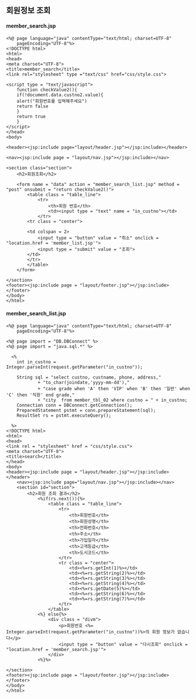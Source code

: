 ## 회원정보 조회

#### member_search.jsp
    <%@ page language="java" contentType="text/html; charset=UTF-8"
        pageEncoding="UTF-8"%>
    <!DOCTYPE html>
    <html>
    <head>
    <meta charset="UTF-8">
    <title>member_search</title>
    <link rel="stylesheet" type ="text/css" href="css/style.css">
    
    <script type = "text/javascript">
    	function checkValue2(){
    	if(!document.data.custno2.value){
    	alert("회원번호를 입력해주세요")
    	return false
    	}
    	return true
    	}
    </script>
    </head>
    <body>
    
    <header><jsp:include page="layout/header.jsp"></jsp:include></header>
    
    <nav><jsp:include page = "layout/nav.jsp"></jsp:include></nav>
    
    <section class="section">
    	<h2>회원조회</h2>	
    	
    	<form name = "data" action = "member_search_list.jsp" method = "post" onsubmit = "return checkValue2()">
    		<table class = "table_line">
    			<tr>
    				<th>회원 번호</th>
    				<td><input type = "text" name = "in_custno"></td>
    			</tr>
    		<tr class = "center">
    		
    		<td colspan = 2>
    			<input type = "button" value = "취소" onclick = "location.href = 'member_list.jsp'">
    			<input type = "submit" value = "조회">
    		</td>
    		</tr>
    		</table>
    	</form>
    
    </section>
    <footer><jsp:include page = "layout/footer.jsp"></jsp:include></footer>
    </body>
    </html>

#### member_search_list.jsp
    <%@ page language="java" contentType="text/html; charset=UTF-8"
        pageEncoding="UTF-8"%>
        
    <%@ page import = "DB.DBConnect" %>
    <%@ page import = "java.sql.*" %>
        
      <%
      	int in_custno = Integer.parseInt(request.getParameter("in_custno"));
      	
        String sql = "select custno, custname, phone, address," 
        		+ "to_char(joindate,'yyyy-mm-dd'),"
        		+ "case grade when 'A' then 'VIP' when 'B' then '일반' when 'C' then '직원' end grade,"
        		+ "city  from member_tbl_02 where custno = " + in_custno;
    	Connection conn = DBConnect.getConnection();
    	PreparedStatement pstmt = conn.prepareStatement(sql);
    	ResultSet rs = pstmt.executeQuery();
    
      %>
    <!DOCTYPE html>
    <html>
    <head>
    <link rel = "stylesheet" href = "css/style.css">
    <meta charset="UTF-8">
    <title>search</title>
    </head>
    <body>
    <header><jsp:include page = "layout/header.jsp"></jsp:include></header>
    	<nav><jsp:include page="layout/nav.jsp"></jsp:include></nav>
    	<section id="section">
    		<h2>회원 조회 결과</h2>
    			<%if(rs.next()){%>
    				<table class = "table_line">
    					<tr>
    						<th>회원번호</th>
    						<th>회원성명</th>
    						<th>전화번호</th>
    						<th>주소</th>
    						<th>가입일자</th>
    						<th>고객등급</th>
    						<th>도시코드</th>
    					</tr>
    					<tr class = "center">
    						<td><%=rs.getInt(1)%></td>
    						<td><%=rs.getString(2)%></td>
    						<td><%=rs.getString(3)%></td>
    						<td><%=rs.getString(4)%></td>
    						<td><%=rs.getDate(5)%></td>
    						<td><%=rs.getString(6)%></td>
    						<td><%=rs.getString(7)%></td>
    					</tr>
    				</table>
    			<%} else{%>
    				<div class = "divm">
    					<p>회원번호 <%= Integer.parseInt(request.getParameter("in_custno"))%>의 회원 정보가 없습니다</p>
    					<input type = "button" value = "다시조회" onclick = "location.href = 'member_search.jsp'">
    				</div>
    			<%}%>
    	
    </section>
    <footer><jsp:include page = "layout/footer.jsp"></jsp:include></footer>
    </body>
    </html>
